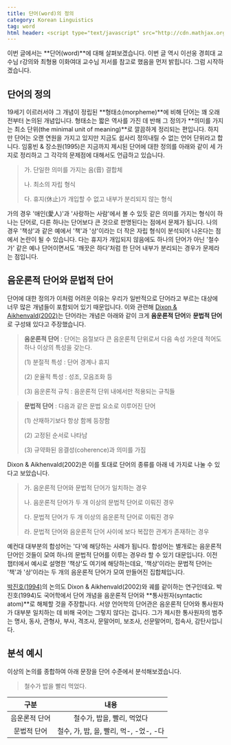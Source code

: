 ```yaml
---
title: 단어(word)의 정의
category: Korean Linguistics
tag: word
html header: <script type="text/javascript" src="http://cdn.mathjax.org/mathjax/latest/MathJax.js?config=TeX-AMS_SVG"></script>
---
```


이번 글에서는 **단어(word)**에 대해 살펴보겠습니다. 이번 글 역시 이선웅 경희대 교수님 r강의와 최형용 이화여대 교수님 저서를 참고로 했음을 먼저 밝힙니다. 그럼 시작하겠습니다.



## 단어의 정의

19세기 이르러서야 그 개념이 정립된 **형태소(morpheme)**에 비해 단어는 꽤 오래 전부터 논의된 개념입니다. 형태소는 짧은 역사를 가진 데 반해 그 정의가 **의미를 가지는 최소 단위(the minimal unit of meaning)**로 깔끔하게 정리되는 편입니다. 하지만 단어는 오랜 연원을 가지고 있지만 지금도 쉽사리 정의내릴 수 없는 언어 단위라고 합니다. 임홍빈 & 장소원(1995)은 지금까지 제시된 단어에 대한 정의를 아래와 같이 세 가지로 정리하고 그 각각의 문제점에 대해서도 언급하고 있습니다.

> 가. 단일한 의미를 가지는 음(音) 결합체
>
> 나. 최소의 자립 형식
>
> 다. 휴지(休止)가 개입할 수 없고 내부가 분리되지 않는 형식

가의 경우 '애인(愛人)'과 '사랑하는 사람'에서 볼 수 있듯 같은 의미를 가지는 형식이 하나는 단어로, 다른 하나는 단어보다 큰 것으로 판명된다는 점에서 문제가 됩니다. 나의 경우 '책상'과 같은 예에서 '책'과 '상'이라는 더 작은 자립 형식이 분석되어 나온다는 점에서 논란이 될 수 있습니다. 다는 휴지가 개입되지 않음에도 하나의 단어가 아닌 '철수가' 같은 예나 단어이면서도 '깨끗은 하다'처럼 한 단어 내부가 분리되는 경우가 문제라는 점입니다.



## 음운론적 단어와 문법적 단어

단어에 대한 정의가 이처럼 어려운 이유는 우리가 일반적으로 단어라고 부르는 대상에 너무 많은 개념들이 포함되어 있기 때문입니다. 이와 관련해 [Dixon & Aikhenvald(2002)](https://books.google.co.kr/books?hl=ko&lr=&id=i08dpl-NqpEC&oi=fnd&pg=PP1&dq=word:+a+cross-linguistic+typology&ots=mndixjBBO1&sig=oo-b1JgIut_qFQ7fTKMx0OOiod4)는 단어라는 개념은 아래와 같이 크게 **음운론적 단어**와 **문법적 단어**로 구성돼 있다고 주장했습니다.

> **음운론적 단어** : 단어는 음절보다 큰 음운론적 단위로서 다음 속성 가운데 적어도 하나 이상의 특성을 갖는다.
>
> (1) 분절적 특성 : 단어 경계나 휴지
>
> (2) 운율적 특성 : 성조, 모음조화 등
>
> (3) 음운론적 규칙 : 음운론적 단위 내에서만 적용되는 규칙들

> **문법적 단어** : 다음과 같은 문법 요소로 이루어진 단어
>
> (1) 산재하기보다 항상 함께 등장함
>
> (2) 고정된 순서로 나타남
>
> (3) 규약화된 응결성(coherence)과 의미를 가짐

Dixon & Aikhenvald(2002)은 이를 토대로 단어의 종류를 아래 네 가지로 나눌 수 있다고 보았습니다.

> 가. 음운론적 단어와 문법적 단어가 일치하는 경우
>
> 나. 음운론적 단어가 두 개 이상의 문법적 단어로 이뤄진 경우
>
> 다. 문법적 단어가 두 개 이상의 음운론적 단어로 이뤄진 경우
>
> 라. 문법적 단어와 음운론적 단어 사이에 보다 복잡한 관계가 존재하는 경우

예컨대 대부분의 합성어는 '다'에 해당하는 사례가 됩니다. 합성어는 별개로는 음운론적 단어인 것들이 모여 하나의 문법적 단어를 이루는 경우라 할 수 있기 대문입니다. 이전 챕터에서 예시로 설명한 '책상'도 여기에 해당하는데요, '책상'이라는 문법적 단어는 '책'과 '상'이라는 두 개의 음운론적 단어가 모여 만들어진 집합체입니다. 

[박진호(1994)](http://m.riss.kr/search/detail/DetailView.do?p_mat_type=be54d9b8bc7cdb09&control_no=9fc5bfd79a149b81)의 논의도 Dixon & Aikhenvald(2002)와 궤를 같이하는 연구인데요. 박진호(1994)도 국어학에서 단어 개념을 음운론적 단어와 **통사원자(syntactic atom)**로 해체할 것을 주장합니다. 서양 언어학의 단어관은 음운론적 단어와 통사원자가 대부분 일치하는 데 비해 국어는 그렇지 않다는 겁니다. 그가 제시한 통사원자의 범주는 명사, 동사, 관형사, 부사, 격조사, 문말어미, 보조사, 선문말어미, 접속사, 감탄사입니다.



## 분석 예시

이상의 논의를 종합하여 아래 문장을 단어 수준에서 분석해보겠습니다.

> 철수가 밥을 빨리 먹었다.

|   구분    |              내용              |
| :-----: | :--------------------------: |
| 음운론적 단어 |       철수가, 밥을, 빨리, 먹었다       |
| 문법적 단어  | 철수, 가, 밥, 을, 빨리, 먹-, -었-, -다 |

